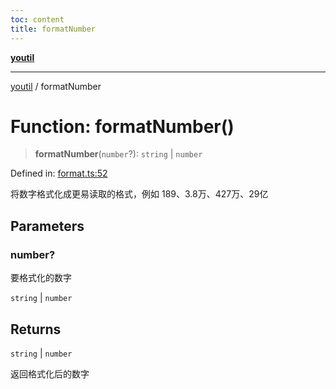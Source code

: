```yaml
---
toc: content
title: formatNumber
---
```

[**youtil**](../README.md)

***

[youtil](../globals.md) / formatNumber

# Function: formatNumber()

> **formatNumber**(`number`?): `string` \| `number`

Defined in: [format.ts:52](https://github.com/sxei/youtil/blob/b47ef7b1757ff0687608f2a4a60408b636b14d73/src/format.ts#L52)

将数字格式化成更易读取的格式，例如 189、3.8万、427万、29亿

## Parameters

### number?

要格式化的数字

`string` | `number`

## Returns

`string` \| `number`

返回格式化后的数字
